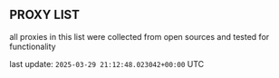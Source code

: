 ## PROXY LIST

all proxies in this list were collected from open sources and tested for functionality

last update: `2025-03-29 21:12:48.023042+00:00` UTC
